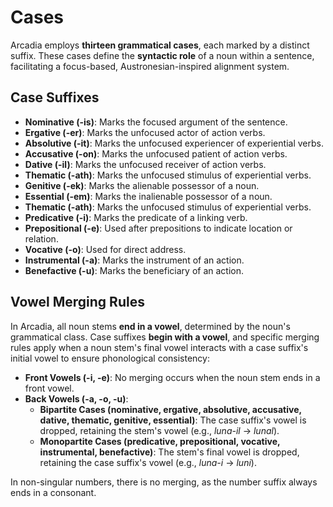 # Cases

Arcadia employs **thirteen grammatical cases**, each marked by a distinct suffix.
These cases define the **syntactic role** of a noun within a sentence, facilitating a focus-based, Austronesian-inspired alignment system.

## Case Suffixes

- **Nominative (-is)**: Marks the focused argument of the sentence.
- **Ergative (-er)**: Marks the unfocused actor of action verbs.
- **Absolutive (-it)**: Marks the unfocused experiencer of experiential verbs.
- **Accusative (-on)**: Marks the unfocused patient of action verbs.
- **Dative (-il)**: Marks the unfocused receiver of action verbs.
- **Thematic (-ath)**: Marks the unfocused stimulus of experiential verbs.
- **Genitive (-ek)**: Marks the alienable possessor of a noun.
- **Essential (-em)**: Marks the inalienable possessor of a noun.
- **Thematic (-ath)**: Marks the unfocused stimulus of experiential verbs.
- **Predicative (-i)**: Marks the predicate of a linking verb.
- **Prepositional (-e)**: Used after prepositions to indicate location or relation.
- **Vocative (-o)**: Used for direct address.
- **Instrumental (-a)**: Marks the instrument of an action.
- **Benefactive (-u)**: Marks the beneficiary of an action.

## Vowel Merging Rules

In Arcadia, all noun stems **end in a vowel**, determined by the noun's grammatical class.
Case suffixes **begin with a vowel**, and specific merging rules apply when a noun stem's final vowel interacts with a case suffix's initial vowel to ensure phonological consistency:

- **Front Vowels (-i, -e)**: No merging occurs when the noun stem ends in a front vowel.
- **Back Vowels (-a, -o, -u)**:
    - **Bipartite Cases (nominative, ergative, absolutive, accusative, dative, thematic, genitive, essential)**: The case suffix's vowel is dropped, retaining the stem's vowel (e.g., _luna-il_ → _lunal_).
    - **Monopartite Cases (predicative, prepositional, vocative, instrumental, benefactive)**: The stem's final vowel is dropped, retaining the case suffix's vowel (e.g., _luna-i_ → _luni_).

In non-singular numbers, there is no merging, as the number suffix always ends in a consonant.

